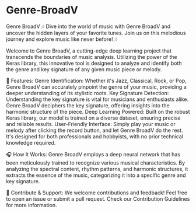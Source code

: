 # Genre-BroadV
Genre BroadV 🎶 Dive into the world of music with Genre BroadV and uncover the hidden layers of your favorite tunes. Join us on this melodious journey and explore music like never before! 🎶

Welcome to Genre BroadV, a cutting-edge deep learning project that transcends the boundaries of music analysis. Utilizing the power of the Keras library, this innovative tool is designed to analyze and identify both the genre and key signature of any given music piece or melody.

🎼 Features:
Genre Identification: Whether it's Jazz, Classical, Rock, or Pop, Genre BroadV can accurately pinpoint the genre of your music, providing a deeper understanding of its stylistic roots.
Key Signature Detection: Understanding the key signature is vital for musicians and enthusiasts alike. Genre BroadV deciphers the key signature, offering insights into the harmonic structure of the piece.
Deep Learning Powered: Built on the robust Keras library, our model is trained on a diverse dataset, ensuring precise and reliable results.
User-Friendly Interface: Simply play your music or melody after clicking the record button, and let Genre BroadV do the rest. It's designed for both professionals and hobbyists, with no prior technical knowledge required.

🎧 How It Works:
Genre BroadV employs a deep neural network that has been meticulously trained to recognize various musical characteristics. By analyzing the spectral content, rhythm patterns, and harmonic structures, it extracts the essence of the music, categorizing it into a specific genre and key signature.

🤝 Contribute & Support:
We welcome contributions and feedback! Feel free to open an issue or submit a pull request. Check our Contribution Guidelines for more information.
